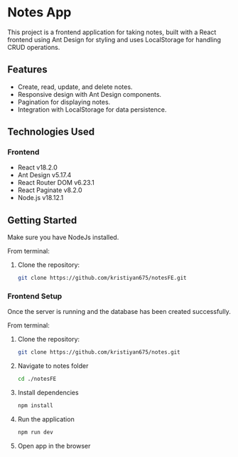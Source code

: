 # Notes App

This project is a frontend application for taking notes, built with a React frontend using Ant Design for styling and uses LocalStorage for handling CRUD operations.

## Features

- Create, read, update, and delete notes.
- Responsive design with Ant Design components.
- Pagination for displaying notes.
- Integration with LocalStorage for data persistence.

## Technologies Used

### Frontend

- React v18.2.0
- Ant Design v5.17.4
- React Router DOM v6.23.1
- React Paginate v8.2.0
- Node.js v18.12.1

## Getting Started

Make sure you have NodeJs installed.

From terminal:

1. Clone the repository:
   ```sh
   git clone https://github.com/kristiyan675/notesFE.git
   ```

### Frontend Setup

Once the server is running and the database has been created successfully.

From terminal:

1. Clone the repository:

   ```sh
   git clone https://github.com/kristiyan675/notes.git
   ```

2. Navigate to notes folder

   ```sh
   cd ./notesFE

   ```

3. Install dependencies

   ```sh
   npm install

   ```

4. Run the application

   ```sh
   npm run dev

   ```

5. Open app in the browser
